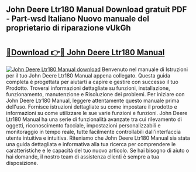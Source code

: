 ## John Deere Ltr180 Manual Download gratuit PDF - Part-wsd Italiano Nuovo manuale del proprietario di riparazione vUkGh

# <h2><a href="http://dfdzmb.blite.top/?on=John+Deere+Ltr180+Manual">🔗Download 👉🔴 John Deere Ltr180 Manual</a></h2>

[![John Deere Ltr180 Manual download](https://i.imgur.com/lujVjoI.png)](http://dfdzmb.blite.top/?on=John+Deere+Ltr180+Manual)
Benvenuto nel manuale di Istruzioni per il tuo John Deere Ltr180 Manual appena collegato. Questa guida completa è progettata per aiutarti a capire e gestire con successo il tuo Prodotto. Troverai informazioni dettagliate su funzioni, installazione, funzionamento, manutenzione e Risoluzione dei problemi. Per iniziare con John Deere Ltr180 Manual, leggere attentamente questo manuale prima dell'uso. Fornisce istruzioni dettagliate su come impostare il prodotto e informazioni su come utilizzare le sue varie funzioni e funzioni. John Deere Ltr180 Manual ha una serie di funzionalità avanzate tra cui rilevamento di oggetti, riconoscimento facciale, impostazioni personalizzabili e monitoraggio in tempo reale, tutte facilmente controllabili dall'interfaccia utente intuitiva e intuitiva. Riteniamo che John Deere Ltr180 Manual sia stata una guida dettagliata e informativa alla tua ricerca per comprendere le caratteristiche e le capacità del tuo nuovo articolo. Se hai bisogno di aiuto o hai domande, il nostro team di assistenza clienti è sempre a tua disposizione.
